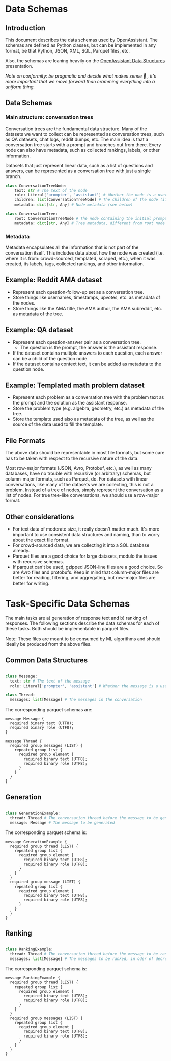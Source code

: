# Data Schemas

## Introduction

This document describes the data schemas used by OpenAssistant. The schemas are
defined as Python classes, but can be implemented in any format, be that Python,
JSON, XML, SQL, Parquet files, etc.

Also, the schemas are leaning heavily on the
[OpenAssistant Data Structures](https://docs.google.com/presentation/d/1iaX_nxasVWlvPiSNs0cllR9L_1neZq0RJxd6MFEalUY/edit?usp=sharing)
presentation.

_Note on conformity: be pragmatic and decide what makes sense 🙂 , it's more
important that we move forward than cramming everything into a uniform thing._

## Data Schemas

### Main structure: conversation trees

Conversation trees are the fundamental data structure. Many of the datasets we
want to collect can be represented as conversation trees, such as QA datasets,
chat logs, reddit dumps, etc. The main idea is that a conversation tree starts
with a prompt and branches out from there. Every node can also have metadata,
such as collected rankings, labels, or other information.

Datasets that just represent linear data, such as a list of questions and
answers, can be represented as a conversation tree with just a single branch.

```python
class ConversationTreeNode:
    text: str # The text of the node
    role: Literal['prompter', 'assistant'] # Whether the node is a user prompt/follow-up or an assistant response
    children: list[ConversationTreeNode] # The children of the node (if you have a linear conversation, this will be of length 0 or 1)
    metadata: dict[str, Any] # Node metadata (see below)

class ConversationTree:
    root: ConversationTreeNode # The node containing the initial prompt
    metadata: dict[str, Any] # Tree metadata, different from root node metadata.

```

### Metadata

Metadata encapsulates all the information that is not part of the conversation
itself. This includes data about how the node was created (i.e. where it is
from: crowd-sourced, templated, scraped, etc.), when it was created, its labels,
tags, collected rankings, and other information.

## Example: Reddit AMA dataset

- Represent each question-follow-up set as a conversation tree.
- Store things like usernames, timestamps, upvotes, etc. as metadata of the
  nodes.
- Store things like the AMA title, the AMA author, the AMA subreddit, etc. as
  metadata of the tree.

## Example: QA dataset

- Represent each question-answer pair as a conversation tree.
  - The question is the prompt, the answer is the assistant response.
- If the dataset contains multiple answers to each question, each answer can be
  a child of the question node.
- If the dataset contains context text, it can be added as metadata to the
  question node.

## Example: Templated math problem dataset

- Represent each problem as a conversation tree with the problem text as the
  prompt and the solution as the assistant response.
- Store the problem type (e.g. algebra, geometry, etc.) as metadata of the tree.
- Store the template used also as metadata of the tree, as well as the source of
  the data used to fill the template.

## File Formats

The above data should be representable in most file formats, but some care has
to be taken with respect to the recursive nature of the data.

Most row-major formats (JSON, Avro, Protobuf, etc.), as well as many databases,
have no trouble with recursive (or arbitrary) schemas, but column-major formats,
such as Parquet, do. For datasets with linear conversations, like many of the
datasets we are collecting, this is not a problem. Instead of a tree of nodes,
simply represent the conversation as a list of nodes. For true tree-like
conversations, we should use a row-major format.

## Other considerations

- For text data of moderate size, it really doesn't matter much. It's more
  important to use consistent data structures and naming, than to worry about
  the exact file format.
- For crowd-sourced data, we are collecting it into a SQL database already.
- Parquet files are a good choice for large datasets, modulo the issues with
  recursive schemas.
- If parquet can't be used, gzipped JSON-line files are a good choice. So are
  Avro files and protobufs. Keep in mind that column-major files are better for
  reading, filtering, and aggregating, but row-major files are better for
  writing.

# Task-Specific Data Schemas

The main tasks are a) generation of response text and b) ranking of responses.
The following sections describe the data schemas for each of these tasks. Both
should be implementable in parquet files.

Note: These files are meant to be consumed by ML algorithms and should ideally
be produced from the above files.

## Common Data Structures

```python

class Message:
  text: str # The text of the message
  role: Literal['prompter', 'assistant'] # Whether the message is a user prompt/follow-up or an assistant response

class Thread:
  messages: list[Message] # The messages in the conversation

```

The corresponding parquet schemas are:

```parquet
message Message {
  required binary text (UTF8);
  required binary role (UTF8);
}

message Thread {
  required group messages (LIST) {
    repeated group list {
      required group element {
        required binary text (UTF8);
        required binary role (UTF8);
      }
    }
  }
}

```

## Generation

```python

class GenerationExample:
  thread: Thread # The conversation thread before the message to be generated
  message: Message # The message to be generated

```

The corresponding parquet schema is:

```parquet
message GenerationExample {
  required group thread (LIST) {
    repeated group list {
      required group element {
        required binary text (UTF8);
        required binary role (UTF8);
      }
    }
  }
  required group message (LIST) {
    repeated group list {
      required group element {
        required binary text (UTF8);
        required binary role (UTF8);
      }
    }
  }
}

```

## Ranking

```python

class RankingExample:
  thread: Thread # The conversation thread before the message to be ranked
  messages: list[Message] # The messages to be ranked, in oder of decreasing preference

```

The corresponding parquet schema is:

```parquet
message RankingExample {
  required group thread (LIST) {
    repeated group list {
      required group element {
        required binary text (UTF8);
        required binary role (UTF8);
      }
    }
  }
  required group messages (LIST) {
    repeated group list {
      required group element {
        required binary text (UTF8);
        required binary role (UTF8);
      }
    }
  }
}

```
